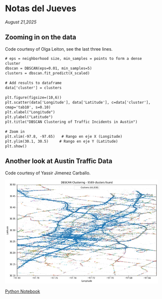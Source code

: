 # Notas del Jueves 
*August 21,2025*

## Zooming in on the data

Code courtesy of Olga Leiton, see the last three lines.

```
# eps = neighborhood size, min_samples = points to form a dense cluster
dbscan = DBSCAN(eps=0.01, min_samples=5)  
clusters = dbscan.fit_predict(X_scaled)

# Add results to dataframe
data['cluster'] = clusters

plt.figure(figsize=(10,6))
plt.scatter(data['Longitude'], data['Latitude'], c=data['cluster'], cmap='tab10', s=0.10)
plt.xlabel("Longitude")
plt.ylabel("Latitude")
plt.title("DBSCAN Clustering of Traffic Incidents in Austin")

# Zoom in
plt.xlim(-97.8, -97.65)   # Rango en eje X (Longitude)
plt.ylim(30.1, 30.5)     # Rango en eje Y (Latitude)
plt.show()
```

## Another look at Austin Traffic Data

Code courtesy of Yassir Jimenez Carballo.

![](austintraffic.png)

[Python Notebook](austintrafficclassification.ipynb)


